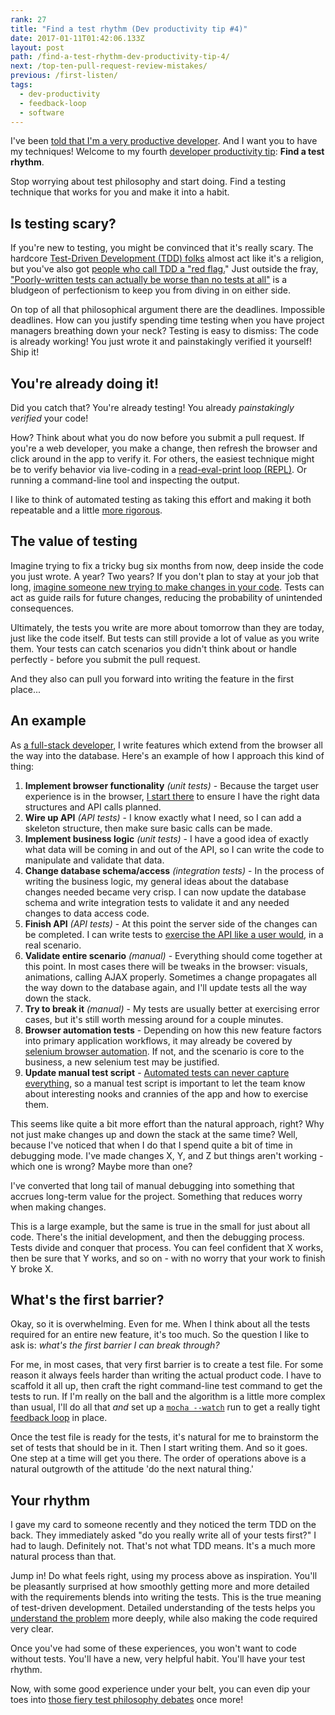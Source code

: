 ```yaml
---
rank: 27
title: "Find a test rhythm (Dev productivity tip #4)"
date: 2017-01-11T01:42:06.133Z
layout: post
path: /find-a-test-rhythm-dev-productivity-tip-4/
next: /top-ten-pull-request-review-mistakes/
previous: /first-listen/
tags:
  - dev-productivity
  - feedback-loop
  - software
---
```


I've been [told that I'm a very productive developer](https://scottnonnenberg.com/work/#scotts-value-add-is-beyond-mere-lines-of-code-h). And I want you to have my techniques! Welcome to my fourth [developer productivity tip](/tags/dev-productivity/): **Find a test rhythm**.

Stop worrying about test philosophy and start doing. Find a testing technique that works for you and make it into a habit.

<div class='fold'></div>

## Is testing scary?

If you're new to testing, you might be convinced that it's really scary. The hardcore [Test-Driven Development (TDD) folks](http://www.wedotdd.com/) almost act like it's a religion, but you've also got [people who call TDD a "red flag.](http://www.writemoretests.com/2011/09/test-driven-development-give-me-break.html)" Just outside the fray, ["Poorly-written tests can actually be worse than no tests at all"](https://martinfowler.com/articles/testing-culture.html) is a bludgeon of perfectionism to keep you from diving in on either side.

On top of all that philosophical argument there are the deadlines. Impossible deadlines. How can you justify spending time testing when you have project managers breathing down your neck? Testing is easy to dismiss: The code is already working! You just wrote it and painstakingly verified it yourself! Ship it!

## You're already doing it!

Did you catch that? You're already testing! You already _painstakingly verified_ your code!

How? Think about what you do now before you submit a pull request. If you're a web developer,  you make a change, then refresh the browser and click around in the app to verify it. For others, the easiest technique might be to verify behavior via live-coding in a [read-eval-print loop (REPL)](https://en.wikipedia.org/wiki/Read%E2%80%93eval%E2%80%93print_loop). Or running a command-line tool and inspecting the output.

I like to think of automated testing as taking this effort and making it both repeatable and a little [more rigorous](/be-a-scientist-dev-productivity-tip-3/#rigor).

## The value of testing

Imagine trying to fix a tricky bug six months from now, deep inside the code you just wrote. A year? Two years? If you don't plan to stay at your job that long, [imagine someone new trying to make changes in your code](https://www.google.com/url?sa=t&rct=j&q=&esrc=s&source=web&cd=1&cad=rja&uact=8&ved=0ahUKEwjM96LvgLfRAhUIw1QKHW7pAWIQFggcMAA&url=http%3A%2F%2Fthedailywtf.com%2F&usg=AFQjCNETv_WJf9NiC7VH982LdL3oV3PUPQ&sig2=eYCVzkdjaSENfaOt8Z5Wxw). Tests can act as guide rails for future changes, reducing the probability of unintended consequences.

Ultimately, the tests you write are more about tomorrow than they are today, just like the code itself. But tests can still provide a lot of value as you write them. Your tests can catch scenarios you didn't think about or handle perfectly - before you submit the pull request.

And they also can pull you forward into writing the feature in the first place...

## An example

As [a full-stack developer](https://scottnonnenberg.com/work/), I write features which extend from the browser all the way into the database. Here's an example of how I approach this kind of thing:

1. **Implement browser functionality** *(unit tests)* - Because the target user experience is in the browser, [I start there](/web-application-test-strategy/#stage-2-local-application-state) to ensure I have the right data structures and API calls planned.
2. **Wire up API** *(API tests)* - I know exactly what I need, so I can add a skeleton structure, then make sure basic calls can be made.
3. **Implement business logic** *(unit tests)* - I have a good idea of exactly what data will be coming in and out of the API, so I can write the code to manipulate and validate that data.
4. **Change database schema/access** *(integration tests)* - In the process of writing the business logic, my general ideas about the database changes needed became very crisp. I can now update the database schema and write integration tests to validate it and any needed changes to data access code.
5. **Finish API** *(API tests)* - At this point the server side of the changes can be completed. I can write tests to [exercise the API like a user would](/web-application-test-strategy/#stage-1-the-foundation), in a real scenario.
6. **Validate entire scenario** *(manual)* - Everything should come together at this point. In most cases there will be tweaks in the browser: visuals, animations, calling AJAX properly. Sometimes a change propagates all the way down to the database again, and I'll update tests all the way down the stack.
7. **Try to break it** *(manual)* - My tests are usually better at exercising error cases, but it's still worth messing around for a couple minutes.
8. **Browser automation tests** - Depending on how this new feature factors into primary application workflows, it may already be covered by [selenium browser automation](/web-application-test-strategy/#stage-4-automating-a-browser). If not, and the scenario is core to the business, a new selenium test may be justified.
9. **Update manual test script** - [Automated tests can never capture everything](/web-application-test-strategy/#stage-0-real-usage), so a manual test script is important to let the team know about interesting nooks and crannies of the app and how to exercise them.

This seems like quite a bit more effort than the natural approach, right? Why not just make changes up and down the stack at the same time? Well, because I've noticed that when I do that I spend quite a bit of time in debugging mode. I've made changes X, Y, and Z but things aren't working - which one is wrong? Maybe more than one?

I've converted that long tail of manual debugging into something that accrues long-term value for the project. Something that reduces worry when making changes.

This is a large example, but the same is true in the small for just about all code. There's the initial development, and then the debugging process. Tests divide and conquer that process. You can feel confident that X works, then be sure that Y works, and so on - with no worry that your work to finish Y broke X.

## What's the first barrier?

Okay, so it is overwhelming. Even for me. When I think about all the tests required for an entire new feature, it's too much. So the question I like to ask is: *what's the first barrier I can break through?*

For me, in most cases, that very first barrier is to create a test file. For some reason it always feels harder than writing the actual product code. I have to scaffold it all up, then craft the right command-line test command to get the tests to run. If I'm really on the ball and the algorithm is a little more complex than usual, I'll do all that _and_ set up a [`mocha --watch`](https://mochajs.org/#w---watch) run to get a really tight [feedback loop](/the-why-of-agile/#feedback-loops) in place.

Once the test file is ready for the tests, it's natural for me to brainstorm the set of tests that should be in it. Then I start writing them. And so it goes. One step at a time will get you there. The order of operations above is a natural outgrowth of the attitude 'do the next natural thing.'

## Your rhythm

I gave my card to someone recently and they noticed the term TDD on the back. They immediately asked "do you really write all of your tests first?" I had to laugh. Definitely not. That's not what TDD means. It's a much more natural process than that.

Jump in! Do what feels right, using my process above as inspiration. You'll be pleasantly surprised at how smoothly getting more and more detailed with the requirements blends into writing the tests. This is the true meaning of test-driven development. Detailed understanding of the tests helps you [understand the problem](/understand-the-problem-dev-productivity-tip-1/) more deeply, while also making the code required very clear.

Once you've had some of these experiences, you won't want to code without tests. You'll have a new, very helpful habit. You'll have your test rhythm.

Now, with some good experience under your belt, you can even dip your toes into [those fiery test philosophy debates](https://www.reddit.com/r/programming/comments/kq001/testdriven_development_youve_gotta_be_kidding_me/) once more!



